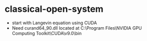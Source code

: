 # classical-open-system

- start with Langevin equation using CUDA
- Need curand64_90.dll located at C:\Program Files\NVIDIA GPU Computing Toolkit\CUDA\v9.0\bin
